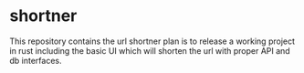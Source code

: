 # shortner
This repository contains the url shortner
plan is to release a working project in rust including the basic UI which will shorten the url with proper API and db interfaces.
